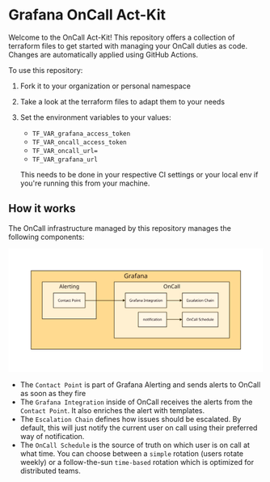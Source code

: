 # Grafana OnCall Act-Kit

Welcome to the OnCall Act-Kit! This repository offers a collection of terraform
files to get started with managing your OnCall duties as code. Changes are
automatically applied using GitHub Actions.

To use this repository:

1. Fork it to your organization or personal namespace
1. Take a look at the terraform files to adapt them to your needs
1. Set the environment variables to your values:
    + `TF_VAR_grafana_access_token`
    + `TF_VAR_oncall_access_token`
    + `TF_VAR_oncall_url=`
    + `TF_VAR_grafana_url`

    This needs to be done in your respective CI settings or your local env if
    you're running this from your machine.

## How it works

The OnCall infrastructure managed by this repository manages the following components:

![Architecture](docs/arch.svg)


* The `Contact Point` is part of Grafana Alerting and sends alerts to OnCall as soon as they fire
* The `Grafana Integration` inside of OnCall receives the alerts from the `Contact Point`. It also enriches the alert with templates.
* The `Escalation Chain` defines how issues should be escalated. By default, this will just notify the current user on call using their preferred way of notification.
* The `OnCall Schedule` is the source of truth on which user is on call at what time. You can choose between a `simple` rotation (users rotate weekly) or a follow-the-sun `time-based` rotation which is optimized for distributed teams.
